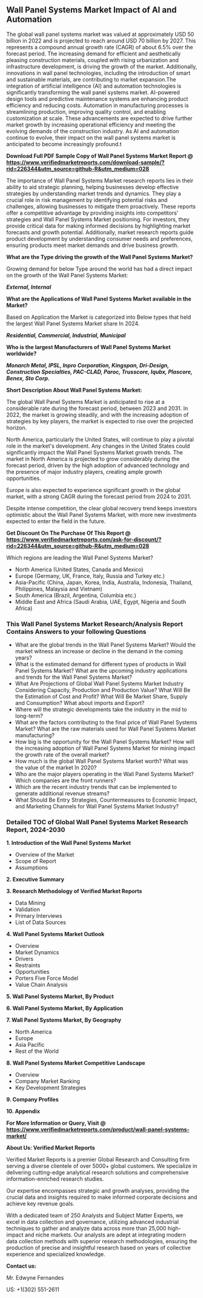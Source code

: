 <h2>Wall Panel Systems Market Impact of AI and Automation</h2>The global wall panel systems market was valued at approximately USD 50 billion in 2022 and is projected to reach around USD 70 billion by 2027. This represents a compound annual growth rate (CAGR) of about 6.5% over the forecast period. The increasing demand for efficient and aesthetically pleasing construction materials, coupled with rising urbanization and infrastructure development, is driving the growth of the market. Additionally, innovations in wall panel technologies, including the introduction of smart and sustainable materials, are contributing to market expansion.The integration of artificial intelligence (AI) and automation technologies is significantly transforming the wall panel systems market. AI-powered design tools and predictive maintenance systems are enhancing product efficiency and reducing costs. Automation in manufacturing processes is streamlining production, improving quality control, and enabling customization at scale. These advancements are expected to drive further market growth by increasing operational efficiency and meeting the evolving demands of the construction industry. As AI and automation continue to evolve, their impact on the wall panel systems market is anticipated to become increasingly profound.t</p><p id="" class=""><strong>Download Full PDF Sample Copy of Wall Panel Systems Market Report @ <a href="https://www.verifiedmarketreports.com/download-sample/?rid=226344&utm_source=github-R&utm_medium=028" target="_blank">https://www.verifiedmarketreports.com/download-sample/?rid=226344&utm_source=github-R&utm_medium=028</a></strong></p><p>The importance of&nbsp;Wall Panel Systems Market research reports lies in their ability to aid strategic planning, helping businesses develop effective strategies by understanding market trends and dynamics. They play a crucial role in risk management by identifying potential risks and challenges, allowing businesses to mitigate them proactively. These reports offer a competitive advantage by providing insights into competitors' strategies and Wall Panel Systems Market positioning. For investors, they provide critical data for making informed decisions by highlighting market forecasts and growth potential. Additionally, market research reports guide product development by understanding consumer needs and preferences, ensuring products meet market demands and drive business growth.</p><p><strong>What are the&nbsp;Type driving the growth of the Wall Panel Systems Market?</strong></p><p id="" class="">Growing demand for below Type around the world has had a direct impact on the growth of the Wall Panel Systems Market:</p><em><strong>External, Internal</strong></em></p><strong>What are the&nbsp;Applications&nbsp;of Wall Panel Systems Market available in the Market?</strong></p><p id="" class="">Based on Application the Market is categorized into Below types that held the largest Wall Panel Systems Market share In 2024.</p><em><strong>Residential, Commercial, Industrial, Municipal</strong></em></p><strong>Who is the largest Manufacturers of Wall Panel Systems Market worldwide?</strong></p><p><em><strong>Monarch Metal, IPSL, Inpro Corporation, Kingspan, Dri-Design, Construction Specialties, PAC-CLAD, Paroc, Trusscore, Iqubx, Plascore, Benex, Sto Corp.</strong></em></p><p id="" class=""><strong>Short Description About Wall Panel Systems Market:</strong></p><p>The global Wall Panel Systems Market is anticipated to rise at a considerable rate during the forecast period, between 2023 and 2031. In 2022, the market is growing steadily, and with the increasing adoption of strategies by key players, the market is expected to rise over the projected horizon.</p><p>North America, particularly the United States, will continue to play a pivotal role in the market's development. Any changes in the United States could significantly impact the Wall Panel Systems Market growth trends. The market in North America is projected to grow considerably during the forecast period, driven by the high adoption of advanced technology and the presence of major industry players, creating ample growth opportunities.</p><p>Europe is also expected to experience significant growth in the global market, with a strong CAGR during the forecast period from 2024 to 2031.</p><p>Despite intense competition, the clear global recovery trend keeps investors optimistic about the Wall Panel Systems Market, with more new investments expected to enter the field in the future.</p><p id="" class=""><strong>Get Discount On The Purchase Of This Report @ <a href="https://www.verifiedmarketreports.com/ask-for-discount/?rid=226344&utm_source=github-R&utm_medium=028" target="_blank">https://www.verifiedmarketreports.com/ask-for-discount/?rid=226344&utm_source=github-R&utm_medium=028</a></strong></p>Which regions are leading the Wall Panel Systems Market?</p><ul><li>North America (United States, Canada and Mexico)</li><li>Europe (Germany, UK, France, Italy, Russia and Turkey etc.)</li><li>Asia-Pacific (China, Japan, Korea, India, Australia, Indonesia, Thailand, Philippines, Malaysia and Vietnam)</li><li>South America (Brazil, Argentina, Columbia etc.)</li><li>Middle East and Africa (Saudi Arabia, UAE, Egypt, Nigeria and South Africa)</li></ul><h3 id="" class="">This Wall Panel Systems Market Research/Analysis Report Contains Answers to your following Questions</h3><ul><li>What are the global trends in the Wall Panel Systems Market? Would the market witness an increase or decline in the demand in the coming years?</li><li>What is the estimated demand for different types of products in Wall Panel Systems Market? What are the upcoming industry applications and trends for the Wall Panel Systems Market?</li><li>What Are Projections of Global Wall Panel Systems Market Industry Considering Capacity, Production and Production Value? What Will Be the Estimation of Cost and Profit? What Will Be Market Share, Supply and Consumption? What about imports and Export?</li><li>Where will the strategic developments take the industry in the mid to long-term?</li><li>What are the factors contributing to the final price of Wall Panel Systems Market? What are the raw materials used for Wall Panel Systems Market manufacturing?</li><li>How big is the opportunity for the Wall Panel Systems Market? How will the increasing adoption of Wall Panel Systems Market for mining impact the growth rate of the overall market?</li><li>How much is the global Wall Panel Systems Market worth? What was the value of the market In 2020?</li><li>Who are the major players operating in the Wall Panel Systems Market? Which companies are the front runners?</li><li>Which are the recent industry trends that can be implemented to generate additional revenue streams?</li><li>What Should Be Entry Strategies, Countermeasures to Economic Impact, and Marketing Channels for Wall Panel Systems Market Industry?</li></ul><h3 id="" class="">Detailed TOC of Global Wall Panel Systems Market Research Report, 2024-2030</h3><p id="" class=""><strong>1. Introduction of the Wall Panel Systems Market</strong></p><ul><li>Overview of the Market</li><li>Scope of Report</li><li>Assumptions</li></ul><p id="" class=""><strong>2. Executive Summary</strong></p><p id="" class=""><strong>3. Research Methodology of Verified Market Reports</strong></p><ul><li>Data Mining</li><li>Validation</li><li>Primary Interviews</li><li>List of Data Sources</li></ul><p id="" class=""><strong>4. Wall Panel Systems Market Outlook</strong></p><ul><li>Overview</li><li>Market Dynamics</li><li>Drivers</li><li>Restraints</li><li>Opportunities</li><li>Porters Five Force Model</li><li>Value Chain Analysis</li></ul><p id="" class=""><strong>5. Wall Panel Systems Market, By Product</strong></p><p id="" class=""><strong>6. Wall Panel Systems Market, By Application</strong></p><p id="" class=""><strong>7. Wall Panel Systems Market, By Geography</strong></p><ul><li>North America</li><li>Europe</li><li>Asia Pacific</li><li>Rest of the World</li></ul><p id="" class=""><strong>8. Wall Panel Systems Market Competitive Landscape</strong></p><ul><li>Overview</li><li>Company Market Ranking</li><li>Key Development Strategies</li></ul><p id="" class=""><strong>9. Company Profiles</strong></p><p id="" class=""><strong>10. Appendix</strong></p><p id="" class=""><strong>For More Information or Query, Visit @ <a href="https://www.verifiedmarketreports.com/product/wall-panel-systems-market/" target="_blank">https://www.verifiedmarketreports.com/product/wall-panel-systems-market/</a></strong></p><p id="" class=""><strong>About Us: Verified Market Reports</strong></p><p id="" class="">Verified Market Reports is a premier Global Research and Consulting firm serving a diverse clientele of over 5000+ global customers. We specialize in delivering cutting-edge analytical research solutions and comprehensive information-enriched research studies.</p><p id="" class="">Our expertise encompasses strategic and growth analyses, providing the crucial data and insights required to make informed corporate decisions and achieve key revenue goals.</p><p id="" class="">With a dedicated team of 250 Analysts and Subject Matter Experts, we excel in data collection and governance, utilizing advanced industrial techniques to gather and analyze data across more than 25,000 high-impact and niche markets. Our analysts are adept at integrating modern data collection methods with superior research methodologies, ensuring the production of precise and insightful research based on years of collective experience and specialized knowledge.</p><p id="" class=""><strong>Contact us:</strong></p><p id="" class="">Mr. Edwyne Fernandes</p><p id="" class="">US: +1(302) 551-2611</p>